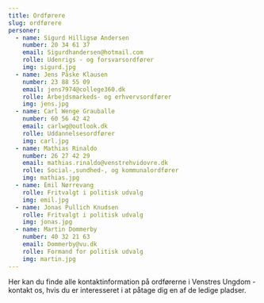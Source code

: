 ```yaml
---
title: Ordførere
slug: ordførere
personer:
  - name: Sigurd Hilligsø Andersen
    number: 20 34 61 37
    email: Sigurdhandersen@hotmail.com
    rolle: Udenrigs - og forsvarsordfører
    img: sigurd.jpg
  - name: Jens Påske Klausen
    number: 23 88 55 09
    email: jens7974@college360.dk
    rolle: Arbejdsmarkeds- og erhvervsordfører
    img: jens.jpg
  - name: Carl Wenge Grauballe
    number: 60 56 42 42
    email: carlwg@outlook.dk
    rolle: Uddannelsesordfører
    img: carl.jpg
  - name: Mathias Rinaldo
    number: 26 27 42 29
    email: mathias.rinaldo@venstrehvidovre.dk
    rolle: Social-,sundhed-, og kommunalordfører
    img: mathias.jpg
  - name: Emil Nørrevang
    rolle: Fritvalgt i politisk udvalg
    img: emil.jpg
  - name: Jonas Pullich Knudsen
    rolle: Fritvalgt i politisk udvalg
    img: jonas.jpg
  - name: Martin Dommerby
    number: 40 32 21 63
    email: Dommerby@vu.dk
    rolle: Formand for politisk udvalg
    img: martin.jpg
---
```


Her kan du finde alle kontaktinformation på ordførerne i Venstres Ungdom - kontakt os, hvis du er interesseret i at påtage dig en af de ledige pladser.
